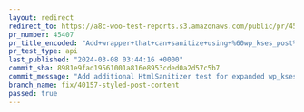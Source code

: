 ```yaml
---
layout: redirect
redirect_to: https://a8c-woo-test-reports.s3.amazonaws.com/public/pr/45407/api/index.html
pr_number: 45407
pr_title_encoded: "Add+wrapper+that+can+sanitize+using+%60wp_kses_post%60+rules%2C+but+also+allows+%60style%60+elements"
pr_test_type: api
last_published: "2024-03-08 03:44:16 +0000"
commit_sha: 8981e9fad19561001a816e8953cded0a2d57c5b7
commit_message: "Add additional HtmlSanitizer test for expanded wp_kses_post functiona…"
branch_name: fix/40157-styled-post-content
passed: true
---
```

